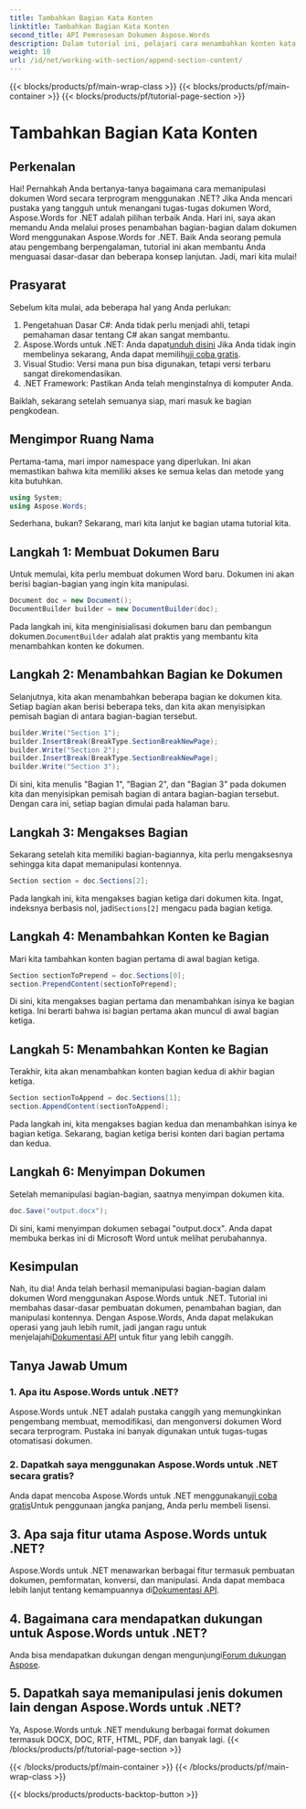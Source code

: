 ```yaml
---
title: Tambahkan Bagian Kata Konten
linktitle: Tambahkan Bagian Kata Konten
second_title: API Pemrosesan Dokumen Aspose.Words
description: Dalam tutorial ini, pelajari cara menambahkan konten kata ke bagian tertentu dokumen Word menggunakan Aspose.Words untuk .NET.
weight: 10
url: /id/net/working-with-section/append-section-content/
---
```


{{< blocks/products/pf/main-wrap-class >}}
{{< blocks/products/pf/main-container >}}
{{< blocks/products/pf/tutorial-page-section >}}

# Tambahkan Bagian Kata Konten

## Perkenalan

Hai! Pernahkah Anda bertanya-tanya bagaimana cara memanipulasi dokumen Word secara terprogram menggunakan .NET? Jika Anda mencari pustaka yang tangguh untuk menangani tugas-tugas dokumen Word, Aspose.Words for .NET adalah pilihan terbaik Anda. Hari ini, saya akan memandu Anda melalui proses penambahan bagian-bagian dalam dokumen Word menggunakan Aspose.Words for .NET. Baik Anda seorang pemula atau pengembang berpengalaman, tutorial ini akan membantu Anda menguasai dasar-dasar dan beberapa konsep lanjutan. Jadi, mari kita mulai!

## Prasyarat

Sebelum kita mulai, ada beberapa hal yang Anda perlukan:

1. Pengetahuan Dasar C#: Anda tidak perlu menjadi ahli, tetapi pemahaman dasar tentang C# akan sangat membantu.
2.  Aspose.Words untuk .NET: Anda dapat[unduh disini](https://releases.aspose.com/words/net/) Jika Anda tidak ingin membelinya sekarang, Anda dapat memilih[uji coba gratis](https://releases.aspose.com/).
3. Visual Studio: Versi mana pun bisa digunakan, tetapi versi terbaru sangat direkomendasikan.
4. .NET Framework: Pastikan Anda telah menginstalnya di komputer Anda.

Baiklah, sekarang setelah semuanya siap, mari masuk ke bagian pengkodean.

## Mengimpor Ruang Nama

Pertama-tama, mari impor namespace yang diperlukan. Ini akan memastikan bahwa kita memiliki akses ke semua kelas dan metode yang kita butuhkan.

```csharp
using System;
using Aspose.Words;
```

Sederhana, bukan? Sekarang, mari kita lanjut ke bagian utama tutorial kita.

## Langkah 1: Membuat Dokumen Baru

Untuk memulai, kita perlu membuat dokumen Word baru. Dokumen ini akan berisi bagian-bagian yang ingin kita manipulasi.

```csharp
Document doc = new Document();
DocumentBuilder builder = new DocumentBuilder(doc);
```

 Pada langkah ini, kita menginisialisasi dokumen baru dan pembangun dokumen.`DocumentBuilder` adalah alat praktis yang membantu kita menambahkan konten ke dokumen.

## Langkah 2: Menambahkan Bagian ke Dokumen

Selanjutnya, kita akan menambahkan beberapa bagian ke dokumen kita. Setiap bagian akan berisi beberapa teks, dan kita akan menyisipkan pemisah bagian di antara bagian-bagian tersebut.

```csharp
builder.Write("Section 1");
builder.InsertBreak(BreakType.SectionBreakNewPage);
builder.Write("Section 2");
builder.InsertBreak(BreakType.SectionBreakNewPage);
builder.Write("Section 3");
```

Di sini, kita menulis "Bagian 1", "Bagian 2", dan "Bagian 3" pada dokumen kita dan menyisipkan pemisah bagian di antara bagian-bagian tersebut. Dengan cara ini, setiap bagian dimulai pada halaman baru.

## Langkah 3: Mengakses Bagian

Sekarang setelah kita memiliki bagian-bagiannya, kita perlu mengaksesnya sehingga kita dapat memanipulasi kontennya.

```csharp
Section section = doc.Sections[2];
```

Pada langkah ini, kita mengakses bagian ketiga dari dokumen kita. Ingat, indeksnya berbasis nol, jadi`Sections[2]` mengacu pada bagian ketiga.

## Langkah 4: Menambahkan Konten ke Bagian

Mari kita tambahkan konten bagian pertama di awal bagian ketiga.

```csharp
Section sectionToPrepend = doc.Sections[0];
section.PrependContent(sectionToPrepend);
```

Di sini, kita mengakses bagian pertama dan menambahkan isinya ke bagian ketiga. Ini berarti bahwa isi bagian pertama akan muncul di awal bagian ketiga.

## Langkah 5: Menambahkan Konten ke Bagian

Terakhir, kita akan menambahkan konten bagian kedua di akhir bagian ketiga.

```csharp
Section sectionToAppend = doc.Sections[1];
section.AppendContent(sectionToAppend);
```

Pada langkah ini, kita mengakses bagian kedua dan menambahkan isinya ke bagian ketiga. Sekarang, bagian ketiga berisi konten dari bagian pertama dan kedua.

## Langkah 6: Menyimpan Dokumen

Setelah memanipulasi bagian-bagian, saatnya menyimpan dokumen kita.

```csharp
doc.Save("output.docx");
```

Di sini, kami menyimpan dokumen sebagai "output.docx". Anda dapat membuka berkas ini di Microsoft Word untuk melihat perubahannya.

## Kesimpulan

Nah, itu dia! Anda telah berhasil memanipulasi bagian-bagian dalam dokumen Word menggunakan Aspose.Words untuk .NET. Tutorial ini membahas dasar-dasar pembuatan dokumen, penambahan bagian, dan manipulasi kontennya. Dengan Aspose.Words, Anda dapat melakukan operasi yang jauh lebih rumit, jadi jangan ragu untuk menjelajahi[Dokumentasi API](https://reference.aspose.com/words/net/) untuk fitur yang lebih canggih.

## Tanya Jawab Umum

### 1. Apa itu Aspose.Words untuk .NET?

Aspose.Words untuk .NET adalah pustaka canggih yang memungkinkan pengembang membuat, memodifikasi, dan mengonversi dokumen Word secara terprogram. Pustaka ini banyak digunakan untuk tugas-tugas otomatisasi dokumen.

### 2. Dapatkah saya menggunakan Aspose.Words untuk .NET secara gratis?

 Anda dapat mencoba Aspose.Words untuk .NET menggunakan[uji coba gratis](https://releases.aspose.com/)Untuk penggunaan jangka panjang, Anda perlu membeli lisensi.

## 3. Apa saja fitur utama Aspose.Words untuk .NET?

 Aspose.Words untuk .NET menawarkan berbagai fitur termasuk pembuatan dokumen, pemformatan, konversi, dan manipulasi. Anda dapat membaca lebih lanjut tentang kemampuannya di[Dokumentasi API](https://reference.aspose.com/words/net/).

## 4. Bagaimana cara mendapatkan dukungan untuk Aspose.Words untuk .NET?

 Anda bisa mendapatkan dukungan dengan mengunjungi[Forum dukungan Aspose](https://forum.aspose.com/c/words/8).

## 5. Dapatkah saya memanipulasi jenis dokumen lain dengan Aspose.Words untuk .NET?

Ya, Aspose.Words untuk .NET mendukung berbagai format dokumen termasuk DOCX, DOC, RTF, HTML, PDF, dan banyak lagi.
{{< /blocks/products/pf/tutorial-page-section >}}

{{< /blocks/products/pf/main-container >}}
{{< /blocks/products/pf/main-wrap-class >}}

{{< blocks/products/products-backtop-button >}}
